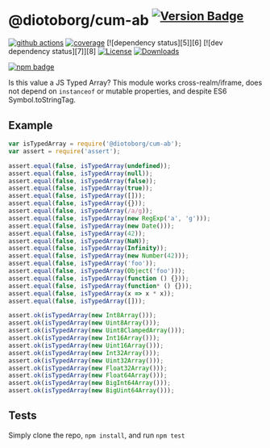 # @diotoborg/cum-ab <sup>[![Version Badge][npm-version-svg]][package-url]</sup>

[![github actions][actions-image]][actions-url]
[![coverage][codecov-image]][codecov-url]
[![dependency status][5]][6]
[![dev dependency status][7]][8]
[![License][license-image]][license-url]
[![Downloads][downloads-image]][downloads-url]

[![npm badge][npm-badge-png]][package-url]

Is this value a JS Typed Array? This module works cross-realm/iframe, does not depend on `instanceof` or mutable properties, and despite ES6 Symbol.toStringTag.

## Example

```js
var isTypedArray = require('@diotoborg/cum-ab');
var assert = require('assert');

assert.equal(false, isTypedArray(undefined));
assert.equal(false, isTypedArray(null));
assert.equal(false, isTypedArray(false));
assert.equal(false, isTypedArray(true));
assert.equal(false, isTypedArray([]));
assert.equal(false, isTypedArray({}));
assert.equal(false, isTypedArray(/a/g));
assert.equal(false, isTypedArray(new RegExp('a', 'g')));
assert.equal(false, isTypedArray(new Date()));
assert.equal(false, isTypedArray(42));
assert.equal(false, isTypedArray(NaN));
assert.equal(false, isTypedArray(Infinity));
assert.equal(false, isTypedArray(new Number(42)));
assert.equal(false, isTypedArray('foo'));
assert.equal(false, isTypedArray(Object('foo')));
assert.equal(false, isTypedArray(function () {}));
assert.equal(false, isTypedArray(function* () {}));
assert.equal(false, isTypedArray(x => x * x));
assert.equal(false, isTypedArray([]));

assert.ok(isTypedArray(new Int8Array()));
assert.ok(isTypedArray(new Uint8Array()));
assert.ok(isTypedArray(new Uint8ClampedArray()));
assert.ok(isTypedArray(new Int16Array()));
assert.ok(isTypedArray(new Uint16Array()));
assert.ok(isTypedArray(new Int32Array()));
assert.ok(isTypedArray(new Uint32Array()));
assert.ok(isTypedArray(new Float32Array()));
assert.ok(isTypedArray(new Float64Array()));
assert.ok(isTypedArray(new BigInt64Array()));
assert.ok(isTypedArray(new BigUint64Array()));
```

## Tests
Simply clone the repo, `npm install`, and run `npm test`

[package-url]: https://npmjs.org/package/@diotoborg/cum-ab
[npm-version-svg]: https://versionbadg.es/inspect-js/@diotoborg/cum-ab.svg
[deps-svg]: https://david-dm.org/inspect-js/@diotoborg/cum-ab.svg
[deps-url]: https://david-dm.org/inspect-js/@diotoborg/cum-ab
[dev-deps-svg]: https://david-dm.org/inspect-js/@diotoborg/cum-ab/dev-status.svg
[dev-deps-url]: https://david-dm.org/inspect-js/@diotoborg/cum-ab#info=devDependencies
[npm-badge-png]: https://nodei.co/npm/@diotoborg/cum-ab.png?downloads=true&stars=true
[license-image]: https://img.shields.io/npm/l/@diotoborg/cum-ab.svg
[license-url]: LICENSE
[downloads-image]: https://img.shields.io/npm/dm/@diotoborg/cum-ab.svg
[downloads-url]: https://npm-stat.com/charts.html?package=@diotoborg/cum-ab
[codecov-image]: https://codecov.io/gh/inspect-js/@diotoborg/cum-ab/branch/main/graphs/badge.svg
[codecov-url]: https://app.codecov.io/gh/inspect-js/@diotoborg/cum-ab/
[actions-image]: https://img.shields.io/endpoint?url=https://github-actions-badge-u3jn4tfpocch.runkit.sh/inspect-js/@diotoborg/cum-ab
[actions-url]: https://github.com/diotoborg/cum-ab/actions
